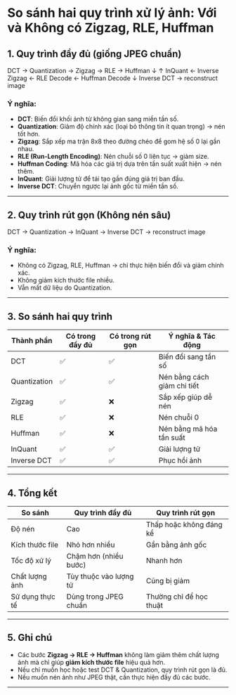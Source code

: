 # So sánh hai quy trình xử lý ảnh: Với và Không có Zigzag, RLE, Huffman

## 1. Quy trình đầy đủ (giống JPEG chuẩn)

DCT → Quantization → Zigzag → RLE → Huffman
↓ ↑
InQuant ← Inverse Zigzag ← RLE Decode ← Huffman Decode
↓
Inverse DCT → reconstruct image

### Ý nghĩa:
- **DCT**: Biến đổi khối ảnh từ không gian sang miền tần số.
- **Quantization**: Giảm độ chính xác (loại bỏ thông tin ít quan trọng) → nén tốt hơn.
- **Zigzag**: Sắp xếp ma trận 8x8 theo đường chéo để gom hệ số 0 lại gần nhau.
- **RLE (Run-Length Encoding)**: Nén chuỗi số 0 liên tục → giảm size.
- **Huffman Coding**: Mã hóa các giá trị dựa trên tần suất xuất hiện → nén thêm.
- **InQuant**: Giải lượng tử để tái tạo gần đúng giá trị ban đầu.
- **Inverse DCT**: Chuyển ngược lại ảnh gốc từ miền tần số.

---

## 2. Quy trình rút gọn (Không nén sâu)

DCT → Quantization → InQuant → Inverse DCT → reconstruct image


### Ý nghĩa:
- Không có Zigzag, RLE, Huffman → chỉ thực hiện biến đổi và giảm chính xác.
- Không giảm kích thước file nhiều.
- Vẫn mất dữ liệu do Quantization.

---

## 3. So sánh hai quy trình

| Thành phần      | Có trong đầy đủ | Có trong rút gọn | Ý nghĩa & Tác động |
|-----------------|------------------|-------------------|--------------------|
| DCT             | ✅               | ✅                | Biến đổi sang tần số |
| Quantization    | ✅               | ✅                | Nén bằng cách giảm chi tiết |
| Zigzag          | ✅               | ❌                | Sắp xếp giúp dễ nén |
| RLE             | ✅               | ❌                | Nén chuỗi 0 |
| Huffman         | ✅               | ❌                | Nén bằng mã hóa tần suất |
| InQuant         | ✅               | ✅                | Giải lượng tử |
| Inverse DCT     | ✅               | ✅                | Phục hồi ảnh |

---

## 4. Tổng kết

| So sánh            | Quy trình đầy đủ         | Quy trình rút gọn       |
|--------------------|---------------------------|--------------------------|
| Độ nén             | Cao                       | Thấp hoặc không đáng kể |
| Kích thước file    | Nhỏ hơn nhiều             | Gần bằng ảnh gốc        |
| Tốc độ xử lý       | Chậm hơn (nhiều bước)     | Nhanh hơn               |
| Chất lượng ảnh     | Tùy thuộc vào lượng tử    | Cũng bị giảm             |
| Sử dụng thực tế    | Dùng trong JPEG chuẩn     | Thường chỉ để học thuật  |

---

## 5. Ghi chú
- Các bước **Zigzag → RLE → Huffman** không làm giảm thêm chất lượng ảnh mà chỉ giúp **giảm kích thước file** hiệu quả hơn.
- Nếu chỉ muốn học hoặc test DCT & Quantization, quy trình rút gọn là đủ.
- Nếu muốn nén ảnh như JPEG thật, cần thực hiện đầy đủ các bước.

---

